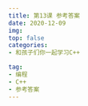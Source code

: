```yaml
---
title: 第13课 参考答案
date: 2020-12-09
img: 
top: false
categories:
- 和孩子们你一起学习C++

tag: 
- 编程
- C++
- 参考答案
---
```

